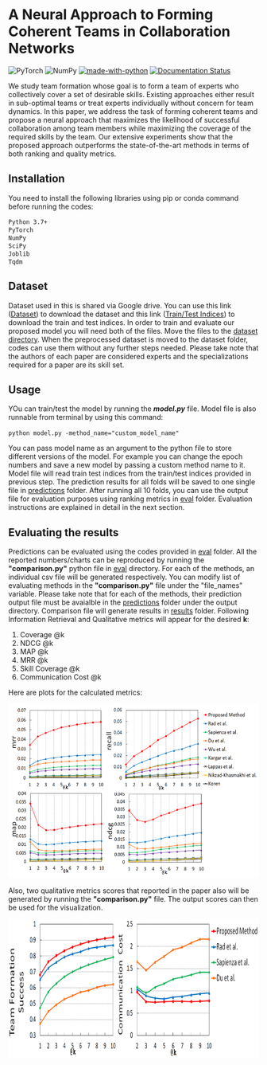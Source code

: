 # A Neural Approach to Forming Coherent Teams in Collaboration Networks

![PyTorch](https://img.shields.io/badge/PyTorch-%23EE4C2C.svg?style=for-the-badge&logo=PyTorch&logoColor=white) ![NumPy](https://img.shields.io/badge/numpy-%23013243.svg?style=for-the-badge&logo=numpy&logoColor=white) [![made-with-python](https://img.shields.io/badge/Made%20with-Python-1f425f.svg)](https://www.python.org/) [![Documentation Status](https://readthedocs.org/projects/ansicolortags/badge/?version=latest)](http://ansicolortags.readthedocs.io/?badge=latest)


We study team formation whose goal is to form a team of experts who collectively cover a set of desirable skills. Existing approaches either result in sub-optimal teams or treat experts individually without concern for team dynamics. In this paper, we address the task of forming coherent teams and propose a neural approach that maximizes the likelihood of successful collaboration among team members while maximizing the coverage of the required skills by the team. Our extensive experiments show that the proposed approach outperforms the state-of-the-art methods in terms of both ranking and quality metrics.

## Installation

You need to install the following libraries using pip or conda command before running the codes:

```
Python 3.7+
PyTorch
NumPy
SciPy
Joblib
Tqdm
```

## Dataset

Dataset used in this is shared via Google drive. You can use this link ([Dataset](https://drive.google.com/file/d/1nEggYGuU50_T_VoElrb9FkGQmi412ga9/view?usp=sharing)) to download the dataset and this link ([Train/Test Indices](https://drive.google.com/file/d/16SSPy3dmVgvC0PSGG_3QboemTQumzz5A/view?usp=sharing)) to download the train and test indices. In order to train and evaluate our proposed model you will need both of the files. Move the files to the [dataset directory](dataset). When the preprocessed dataset is moved to the dataset folder, codes can use them without any further steps needed. Please take note that the authors of each paper are considered experts and the specializations required for a paper are its skill set.

## Usage

YOu can train/test the model by running the ***model.py*** file. Model file is also runnable from terminal by using this command:

`python model.py -method_name="custom_model_name"`

You can pass model name as an argument to the python file to store different versions of the model. For example you can change the epoch numbers and save a new model by passing a custom method name to it. Model file will read train test indices from the train/test indices provided in previous step. The prediction results for all folds will be saved to one single file in [predictions](output/predictions) folder. After running all 10 folds, you can use the output file for evaluation purposes using ranking metrics in [eval](eval) folder. Evaluation instructions are explained in detail in the next section.


## Evaluating the results

Predictions can be evaluated using the codes provided in [eval](eval) folder. All the reported numbers/charts can be reproduced by running the **"comparison.py"** python file in [eval](eval) directory.
For each of the methods, an individual csv file will be generated respectively. You can modify list of evaluating methods in the **"comparison.py"** file under the "file_names" variable. Please take note that for each of the methods, their prediction output file must be avaialble in the [predictions](output/predictions) folder under the output directory. Comparison file will generate results in [results](output/eval_results) folder. Following Information Retrieval and Qualitative metrics will appear for the desired **k**:

1. Coverage @k
2. NDCG @k
3. MAP @k
4. MRR @k
5. Skill Coverage @k
6. Communication Cost @k

Here are plots for the calculated metrics:

<p align="center"><img src="figures/ir.png" height="350px">


Also, two qualitative metrics scores that reported in the paper also will be generated by running the **"comparison.py"** file. The output scores can then be used for the visualization.

<p align="center"><img src="figures/quality.png" height="280px"></p>

